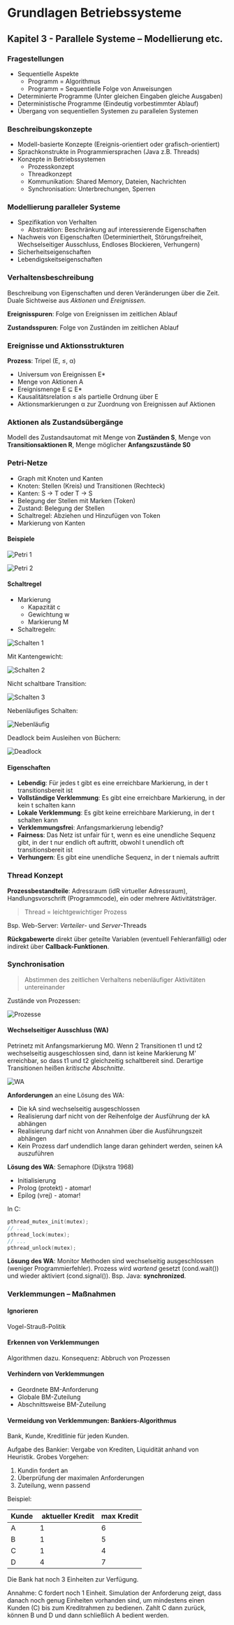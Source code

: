 # Grundlagen Betriebssysteme
## Kapitel 3 - Parallele Systeme – Modellierung etc.
### Fragestellungen
* Sequentielle Aspekte
	* Programm = Algorithmus
	* Programm = Sequentielle Folge von Anweisungen
* Determinierte Programme (Unter gleichen Eingaben gleiche Ausgaben)
* Deterministische Programme (Eindeutig vorbestimmter Ablauf)
* Übergang von sequentiellen Systemen zu parallelen Systemen

### Beschreibungskonzepte
* Modell-basierte Konzepte (Ereignis-orientiert oder grafisch-orientiert)
* Sprachkonstrukte in Programmiersprachen (Java z.B. Threads)
* Konzepte in Betriebssystemen
	* Prozesskonzept
	* Threadkonzept
	* Kommunikation: Shared Memory, Dateien, Nachrichten
	* Synchronisation: Unterbrechungen, Sperren

### Modellierung paralleler Systeme
* Spezifikation von Verhalten
	* Abstraktion: Beschränkung auf interessierende Eigenschaften
* Nachweis von Eigenschaften (Determiniertheit, Störungsfreiheit, Wechselseitiger Ausschluss, Endloses Blockieren, Verhungern)
* Sicherheitseigenschaften
* Lebendigskeitseigenschaften

### Verhaltensbeschreibung
Beschreibung von Eigenschaften und deren Veränderungen über die Zeit. Duale Sichtweise aus *Aktionen* und *Ereignissen*.

**Ereignisspuren**: Folge von Ereignissen im zeitlichen Ablauf

**Zustandsspuren**: Folge von Zuständen im zeitlichen Ablauf

### Ereignisse und Aktionsstrukturen
**Prozess**: Tripel (E, ≤, α)

* Universum von Ereignissen E*
* Menge von Aktionen A
* Ereignismenge E ⊆ E*
* Kausalitätsrelation ≤ als partielle Ordnung über E
* Aktionsmarkierungen α zur Zuordnung von Ereignissen auf Aktionen

### Aktionen als Zustandsübergänge
Modell des Zustandsautomat mit Menge von **Zuständen S**, Menge von **Transitionsaktionen R**, Menge möglicher **Anfangszustände S0**

### Petri-Netze
* Graph mit Knoten und Kanten
* Knoten: Stellen (Kreis) und Transitionen (Rechteck)
* Kanten: S -> T oder T -> S
* Belegung der Stellen mit Marken (Token)
* Zustand: Belegung der Stellen
* Schaltregel: Abziehen und Hinzufügen von Token
* Markierung von Kanten

#### Beispiele
![Petri 1](bild_03_petri_1.png)

![Petri 2](bild_03_petri_2.png)

#### Schaltregel
* Markierung
	* Kapazität c
	* Gewichtung w
	* Markierung M
* Schaltregeln:

![Schalten 1](bild_03_schalten_1.png)

Mit Kantengewicht:

![Schalten 2](bild_03_schalten_2.png)

Nicht schaltbare Transition:

![Schalten 3](bild_03_schalten_3.png "Nicht schaltbar")

Nebenläufiges Schalten:

![Nebenläufig](bild_03_petri_nebenläufig.png)

Deadlock beim Ausleihen von Büchern:

![Deadlock](bild_03_petri_bücher.png)

#### Eigenschaften
* **Lebendig**: Für jedes t gibt es eine erreichbare Markierung, in der t transitionsbereit ist
* **Vollständige Verklemmung**: Es gibt eine erreichbare Markierung, in der kein t schalten kann
* **Lokale Verklemmung**: Es gibt keine erreichbare Markierung, in der t schalten kann
* **Verklemmungsfrei**: Anfangsmarkierung lebendig?
* **Fairness**: Das Netz ist unfair für t, wenn es eine unendliche Sequenz gibt, in der t nur endlich oft auftritt, obwohl t unendlich oft transitionsbereit ist
* **Verhungern**: Es gibt eine unendliche Sequenz, in der t niemals auftritt

### Thread Konzept
**Prozessbestandteile**: Adressraum (idR virtueller Adressraum), Handlungsvorschrift (Programmcode), ein oder mehrere Aktivitätsträger.

> Thread = leichtgewichtiger Prozess

Bsp. Web-Server: *Verteiler*- und *Server*-Threads

**Rückgabewerte** direkt über geteilte Variablen (eventuell Fehleranfällig) oder indirekt über **Callback-Funktionen**.

### Synchronisation
> Abstimmen des zeitlichen Verhaltens nebenläufiger Aktivitäten untereinander

Zustände von Prozessen:

![Prozesse](bild_03_prozesse.png)

#### Wechselseitiger Ausschluss (WA)
Petrinetz mit Anfangsmarkierung M0. Wenn 2 Transitionen t1 und t2 wechselseitig ausgeschlossen sind, dann ist keine Markierung M' erreichbar, so dass t1 und t2 gleichzeitig schaltbereit sind. Derartige Transitionen heißen *kritische Abschnitte*.

![WA](bild_03_wechselseitig.png)

**Anforderungen** an eine Lösung des WA:

* Die kA sind wechselseitig ausgeschlossen
* Realisierung darf nicht von der Reihenfolge der Ausführung der kA abhängen
* Realisierung darf nicht von Annahmen über die Ausführungszeit abhängen
* Kein Prozess darf undendlich lange daran gehindert werden, seinen kA auszuführen

**Lösung des WA**: Semaphore (Dijkstra 1968)
* Initialisierung
* Prolog (protekt) - atomar!
* Epilog (vrej) - atomar!

In C:

```c
pthread_mutex_init(mutex);
// ...
pthread_lock(mutex);
// ...
pthread_unlock(mutex);
```

**Lösung des WA**: Monitor
Methoden sind wechselseitig ausgeschlossen (weniger Programmierfehler). Prozess wird *wartend* gesetzt (cond.wait()) und wieder aktiviert (cond.signal()). Bsp. Java: **synchronized**.

### Verklemmungen – Maßnahmen
#### Ignorieren
Vogel-Strauß-Politik

#### Erkennen von Verklemmungen
Algorithmen dazu. Konsequenz: Abbruch von Prozessen

#### Verhindern von Verklemmungen
* Geordnete BM-Anforderung
* Globale BM-Zuteilung
* Abschnittsweise BM-Zuteilung

#### Vermeidung von Verklemmungen: Bankiers-Algorithmus
Bank, Kunde, Kreditlinie für jeden Kunden.

Aufgabe des Bankier: Vergabe von Krediten, Liquidität anhand von Heuristik. Grobes Vorgehen:

1. Kundin fordert an
2. Überprüfung der maximalen Anforderungen
3. Zuteilung, wenn passend

Beispiel:

| Kunde | aktueller Kredit | max Kredit |
|-------|------------------|------------|
| A     | 1                | 6          |
| B     | 1                | 5          |
| C     | 1                | 4          |
| D     | 4	               | 7          |

Die Bank hat noch 3 Einheiten zur Verfügung.

Annahme: C fordert noch 1 Einheit. Simulation der Anforderung zeigt, dass danach noch genug Einheiten vorhanden sind, um mindestens einen Kunden (C) bis zum Kreditrahmen zu bedienen. Zahlt C dann zurück, können B und D und dann schließlich A bedient werden.